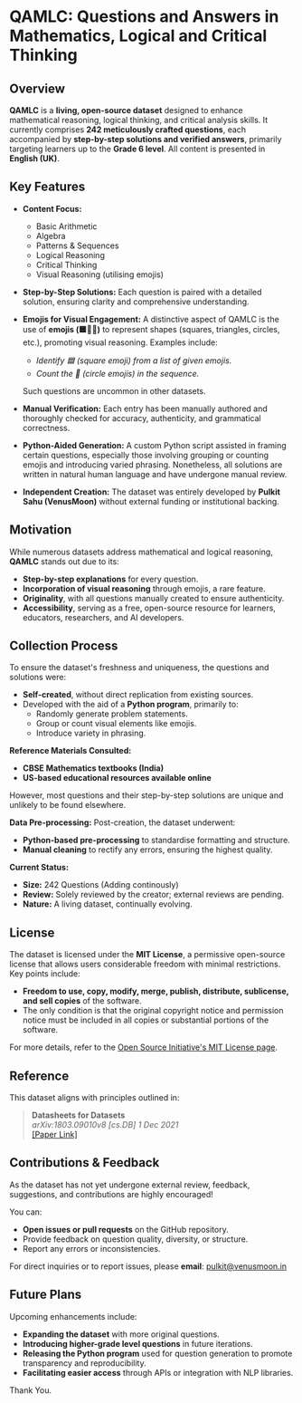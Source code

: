 # QAMLC: Questions and Answers in Mathematics, Logical and Critical Thinking

## Overview

**QAMLC** is a **living, open-source dataset** designed to enhance mathematical reasoning, logical thinking, and critical analysis skills. It currently comprises **242 meticulously crafted questions**, each accompanied by **step-by-step solutions and verified answers**, primarily targeting learners up to the **Grade 6 level**. All content is presented in **English (UK)**.

## Key Features

- **Content Focus:**
  - Basic Arithmetic
  - Algebra
  - Patterns & Sequences
  - Logical Reasoning
  - Critical Thinking
  - Visual Reasoning (utilising emojis)

- **Step-by-Step Solutions:** Each question is paired with a detailed solution, ensuring clarity and comprehensive understanding.

- **Emojis for Visual Engagement:** A distinctive aspect of QAMLC is the use of **emojis (🟦🔺🔵)** to represent shapes (squares, triangles, circles, etc.), promoting visual reasoning. Examples include:
  - *Identify 🟦 (square emoji) from a list of given emojis.*
  - *Count the 🔵 (circle emojis) in the sequence.*
  
  Such questions are uncommon in other datasets.

- **Manual Verification:** Each entry has been manually authored and thoroughly checked for accuracy, authenticity, and grammatical correctness.

- **Python-Aided Generation:** A custom Python script assisted in framing certain questions, especially those involving grouping or counting emojis and introducing varied phrasing. Nonetheless, all solutions are written in natural human language and have undergone manual review.

- **Independent Creation:** The dataset was entirely developed by **Pulkit Sahu (VenusMoon)** without external funding or institutional backing.

## Motivation

While numerous datasets address mathematical and logical reasoning, **QAMLC** stands out due to its:

- **Step-by-step explanations** for every question.
- **Incorporation of visual reasoning** through emojis, a rare feature.
- **Originality**, with all questions manually created to ensure authenticity.
- **Accessibility**, serving as a free, open-source resource for learners, educators, researchers, and AI developers.

## Collection Process

To ensure the dataset's freshness and uniqueness, the questions and solutions were:

- **Self-created**, without direct replication from existing sources.
- Developed with the aid of a **Python program**, primarily to:
  - Randomly generate problem statements.
  - Group or count visual elements like emojis.
  - Introduce variety in phrasing.

**Reference Materials Consulted:**

- **CBSE Mathematics textbooks (India)**
- **US-based educational resources available online**

However, most questions and their step-by-step solutions are unique and unlikely to be found elsewhere.

**Data Pre-processing:** Post-creation, the dataset underwent:

- **Python-based pre-processing** to standardise formatting and structure.
- **Manual cleaning** to rectify any errors, ensuring the highest quality.

**Current Status:**

- **Size:** 242 Questions (Adding continously)
- **Review:** Solely reviewed by the creator; external reviews are pending.
- **Nature:** A living dataset, continually evolving.

## License

The dataset is licensed under the **MIT License**, a permissive open-source license that allows users considerable freedom with minimal restrictions. Key points include:

- **Freedom to use, copy, modify, merge, publish, distribute, sublicense, and sell copies** of the software.
- The only condition is that the original copyright notice and permission notice must be included in all copies or substantial portions of the software.

For more details, refer to the [Open Source Initiative's MIT License page](https://opensource.org/license/mit).

## Reference

This dataset aligns with principles outlined in:

> **Datasheets for Datasets**  
> *arXiv:1803.09010v8 [cs.DB] 1 Dec 2021*  
> [[Paper Link]](https://arxiv.org/abs/1803.09010)

## Contributions & Feedback

As the dataset has not yet undergone external review, feedback, suggestions, and contributions are highly encouraged!

You can:

- **Open issues or pull requests** on the GitHub repository.
- Provide feedback on question quality, diversity, or structure.
- Report any errors or inconsistencies.

For direct inquiries or to report issues, please **email**: [pulkit@venusmoon.in](mailto:pulkit@venusmoon.in)

## Future Plans

Upcoming enhancements include:

- **Expanding the dataset** with more original questions.
- **Introducing higher-grade level questions** in future iterations.
- **Releasing the Python program** used for question generation to promote transparency and reproducibility.
- **Facilitating easier access** through APIs or integration with NLP libraries.

Thank You.
